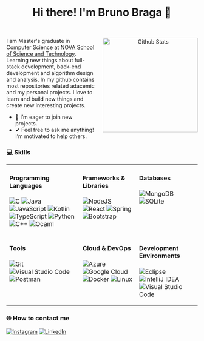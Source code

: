 
<div align="center">
  
<h1>Hi there! I'm Bruno Braga 👋</h1>
</div>
<br>
<div align="center">
<img align="right" style="padding-left:1rem;" width="250px" alt="Github Stats" src="https://github-readme-stats.vercel.app/api/top-langs/?username=bfibraga&theme=tokyonight&hide_border=false&include_all_commits=true&count_private=true&layout=compact"/>

<div align="left">
  
I am Master's graduate in Computer Science at [NOVA School of Science and Technology](www.fct.unl.pt).
Learning new things about full-stack development, back-end development and algorithm design and analysis.
In my github contains most repositories related adacemic and my personal projects.
I love to learn and build new things and create new interesting projects.
- 🚀 I’m eager to join new projects.
- ✔ Feel free to ask me anything! I’m motivated to help others.
</div>
</div>

### 💻 Skills

<div align="center">
<table style="border-collapse:collapse;border:none;">
    <tr>
        <td valign="top" style="border:none;">

#### Programming Languages

![C](https://img.shields.io/badge/c-%2300599C.svg?style=flat&logo=c&logoColor=white)
![Java](https://img.shields.io/badge/java-%23ED8B00.svg?style=flat&logo=openjdk&logoColor=white)
![JavaScript](https://img.shields.io/badge/javascript-%23323330.svg?style=flat&logo=javascript&logoColor=%23F7DF1E)
![Kotlin](https://img.shields.io/badge/kotlin-%237F52FF.svg?style=flat&logo=kotlin&logoColor=white)
![TypeScript](https://img.shields.io/badge/typescript-%23007ACC.svg?style=flat&logo=typescript&logoColor=white)
![Python](https://img.shields.io/badge/python-%233776AB.svg?style=flat&logo=python&logoColor=white)
![C++](https://img.shields.io/badge/c++-%2300599C.svg?style=flat&logo=c%2B%2B&logoColor=white)
![Ocaml](https://img.shields.io/badge/ocaml-%23F7DF1E.svg?style=flat&logo=ocaml&logoColor=white)

</td>
<td valign="top" style="border:none;">

#### Frameworks & Libraries

![NodeJS](https://img.shields.io/badge/node.js-6DA55F?style=flat&logo=node.js&logoColor=white)
![React](https://img.shields.io/badge/react-%2320232a.svg?style=flat&logo=react&logoColor=%2361DAFB)
![Spring](https://img.shields.io/badge/spring-%236DB33F.svg?style=flat&logo=spring&logoColor=white)
![Bootstrap](https://img.shields.io/badge/bootstrap-%238511FA.svg?style=flat&logo=bootstrap&logoColor=white)

</td>
<td valign="top" style="border:none;">

#### Databases

![MongoDB](https://img.shields.io/badge/MongoDB-%234ea94b.svg?style=flat&logo=mongodb&logoColor=white)
![SQLite](https://img.shields.io/badge/sqlite-%2307405e.svg?style=flat&logo=sqlite&logoColor=white)

</td>
</tr>
<tr style="border:none;">
<td valign="top" style="border:none;">

#### Tools

![Git](https://img.shields.io/badge/git-%23F05033.svg?style=flat&logo=git&logoColor=white)
![Visual Studio Code](https://img.shields.io/badge/VS%20Code-%23007ACC.svg?style=flat&logo=visual-studio-code&logoColor=white)
![Postman](https://img.shields.io/badge/postman-%23FF6C37.svg?style=flat&logo=postman&logoColor=white)

</td>
<td valign="top" style="border:none;">

#### Cloud & DevOps

![Azure](https://img.shields.io/badge/azure-%230072C6.svg?style=flat&logo=microsoftazure&logoColor=white)
![Google Cloud](https://img.shields.io/badge/GoogleCloud-%234285F4.svg?style=flat&logo=google-cloud&logoColor=white)
![Docker](https://img.shields.io/badge/docker-%230db7ed.svg?style=flat&logo=docker&logoColor=white)
![Linux](https://img.shields.io/badge/linux-%23FCC624.svg?style=flat&logo=linux&logoColor=black)

</td>
<td valign="top" style="border:none;">

#### Development Environments

![Eclipse](https://img.shields.io/badge/eclipse-%2300599C.svg?style=flat&logo=eclipse&logoColor=white)
![IntelliJ IDEA](https://img.shields.io/badge/IntelliJ_IDEA-%23000000.svg?style=flat&logo=intellij-idea&logoColor=white)
![Visual Studio Code](https://img.shields.io/badge/Visual_Studio_Code-%23007ACC.svg?style=flat&logo=visual-studio-code&logoColor=white)

</td>
</tr>
</table>
</div>




### 🌐 How to contact me
[![Instagram](https://img.shields.io/badge/Instagram-%23E4405F.svg?logo=Instagram&logoColor=white)](https://instagram.com/bragabfi) 
[![LinkedIn](https://img.shields.io/badge/LinkedIn-%230077B5.svg?logo=linkedin&logoColor=white)](https://linkedin.com/in/bruno-braga-504ab424a) 
